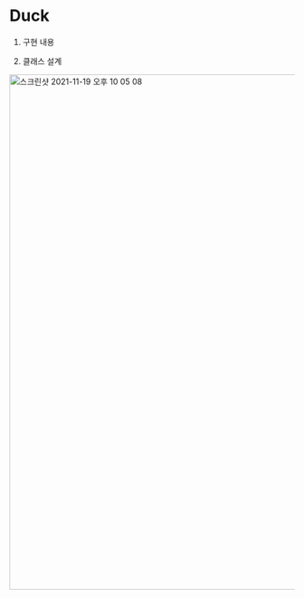 # Duck
1. 구현 내용

2. 클래스 설계
<img width="911" alt="스크린샷 2021-11-19 오후 10 05 08" src="https://user-images.githubusercontent.com/81788884/142627531-d4774141-77ce-4b91-85b6-a292217dbdb0.png">
